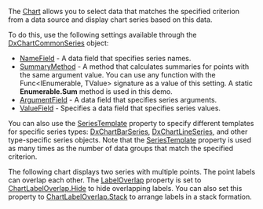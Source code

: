 The [Chart](https://docs.devexpress.com/Blazor/DevExpress.Blazor.DxChart-1) allows you to select data that matches the specified criterion from a data source and display chart series based on this data.

To do this, use the following settings available through the [DxChartCommonSeries](https://docs.devexpress.com/Blazor/DevExpress.Blazor.DxChartCommonSeries-4) object:

*   [NameField](https://docs.devexpress.com/Blazor/DevExpress.Blazor.DxChartCommonSeries-4.NameField) - A data field that specifies series names.
*   [SummaryMethod](https://docs.devexpress.com/Blazor/DevExpress.Blazor.DxChartCommonSeries-4.SummaryMethod) - A method that calculates summaries for points with the same argument value. You can use any function with the Func<IEnumerable<TValue>, TValue> signature as a value of this setting. A static **Enumerable.Sum** method is used in this demo.
*   [ArgumentField](https://docs.devexpress.com/Blazor/DevExpress.Blazor.DxChartCommonSeries-4.ArgumentField) - A data field that specifies series arguments.
*   [ValueField](https://docs.devexpress.com/Blazor/DevExpress.Blazor.DxChartCommonSeries-4.ValueField) - Specifies a data field that specifies series values.

You can also use the [SeriesTemplate](https://docs.devexpress.com/Blazor/DevExpress.Blazor.DxChartCommonSeries-4.SeriesTemplate) property to specify different templates for specific series types: [DxChartBarSeries](https://docs.devexpress.com/Blazor/DevExpress.Blazor.DxChartBarSeries-3), [DxChartLineSeries](https://docs.devexpress.com/Blazor/DevExpress.Blazor.DxChartLineSeries-3), and other type-specific series objects. Note that the [SeriesTemplate](https://docs.devexpress.com/Blazor/DevExpress.Blazor.DxChartCommonSeries-4.SeriesTemplate) property is used as many times as the number of data groups that match the specified criterion.

The following chart displays two series with multiple points. The point labels can overlap each other. The [LabelOverlap](https://docs.devexpress.com/Blazor/DevExpress.Blazor.DxChart-1.LabelOverlap) property is set to [ChartLabelOverlap.Hide](https://docs.devexpress.com/Blazor/DevExpress.Blazor.ChartLabelOverlap) to hide overlapping labels. You can also set this property to [ChartLabelOverlap.Stack](https://docs.devexpress.com/Blazor/DevExpress.Blazor.ChartLabelOverlap) to arrange labels in a stack formation.
